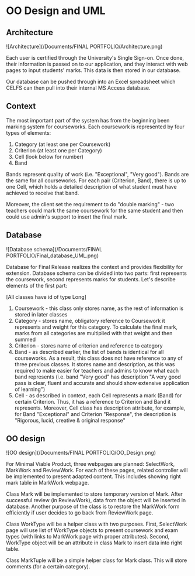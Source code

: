 OO Design and UML
=================
Architecture
------------

![Architecture](/Documents/FINAL PORTFOLIO/Architecture.png)

Each user is certified through the University's Single Sign-on. Once done, their information is passed on
to our application, and they interact with web pages to input students' marks. This data is then stored in
our database.

Our database can be pushed through into an Excel spreadsheet which CELFS can then pull into their internal
MS Access database.

Context
-------

The most important part of the system has from the beginning been marking system for courseworks. Each coursework is represented by four types of elements:
1. Category (at least one per Coursework)
1. Criterion (at least one per Category)
1. Cell (look below for number)
1. Band

Bands represent quality of work (i.e. "Exceptional", "Very good"). Bands are the same for all courseworks. For each pair (Criterion, Band), there is up to one Cell, which holds a detailed description of what student must have achieved to receive that band.

Moreover, the client set the requirement to do "double marking" - two teachers could mark the same coursework for the same student and then could use admin's support to insert the final mark.

Database
--------

![Database schema](/Documents/FINAL PORTFOLIO/Final_database_UML.png)

Database for Final Release realizes the context and provides flexibility for extension. Database schema can be divided into two parts: first represents the coursework, second represents marks for students. Let's describe elements of the first part:

[All classes have id of type Long]
1. Coursework - this class only stores name, as the rest of information is stored in later classes
1. Category - stores name, obligatory reference to Coursework it represents and weight for this category. To calculate the final mark, marks from all categories are multiplied with that weight and then summed
1. Criterion - stores name of criterion and reference to category
1. Band - as described earlier, the list of bands is identical for all courseworks. As a result, this class does not have reference to any of three previous classes. It stores name and description, as this was required to make easier for teachers and admins to know what each band represents (i.e. band "Very good" has description "A very good pass is clear, fluent and accurate and should show extensive application of learning")
1. Cell - as described in context, each Cell represents a mark (Band) for certain Criterion. Thus, it has a reference to Criterion and Band it represents. Moreover, Cell class has description attribute, for example, for Band "Exceptional" and Criterion "Response", the description is "Rigorous, lucid, creative & original response"

OO design
---------
![OO design](/Documents/FINAL PORTFOLIO/OO_Design.png)

For Minimal Viable Product, three webpages are planned: SelectWork, MarkWork and ReviewWork. For each of these pages, related controller will be implemented to present adapted content. This includes showing right mark table in MarkWork webpage.

Class Mark will be implemented to store temporary version of Mark. After successful review (in ReviewWork), data from the object will be inserted in database. Another purpose of the class is to restore the MarkWork form efficiently if user decides to go back from ReviewWork page.

Class WorkType will be a helper class with two purposes. First, SelectWork page will use list of WorkType objects to present coursework and exam types (with links to MarkWork page with proper attributes). Second, WorkType object will be an attribute in class Mark to insert data into right table.

Class MarkTuple will be a simple helper class for Mark class. This will store comments (for a certain category).
